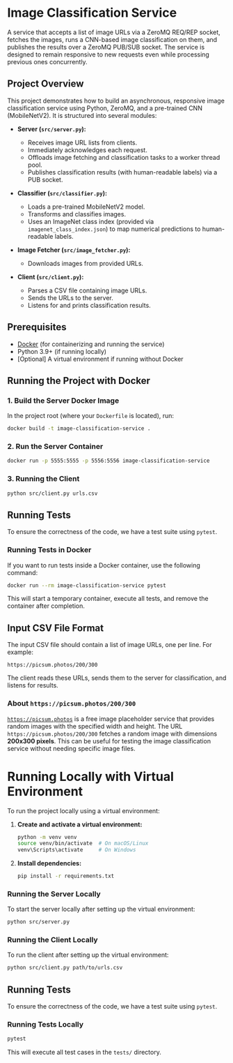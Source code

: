 # Image Classification Service

A service that accepts a list of image URLs via a ZeroMQ REQ/REP socket, fetches the images, runs a CNN-based image classification on them, and publishes the results over a ZeroMQ PUB/SUB socket. The service is designed to remain responsive to new requests even while processing previous ones concurrently.

## Project Overview

This project demonstrates how to build an asynchronous, responsive image classification service using Python, ZeroMQ, and a pre-trained CNN (MobileNetV2). It is structured into several modules:

- **Server (`src/server.py`):**  
  - Receives image URL lists from clients.
  - Immediately acknowledges each request.
  - Offloads image fetching and classification tasks to a worker thread pool.
  - Publishes classification results (with human-readable labels) via a PUB socket.

- **Classifier (`src/classifier.py`):**  
  - Loads a pre-trained MobileNetV2 model.
  - Transforms and classifies images.
  - Uses an ImageNet class index (provided via `imagenet_class_index.json`) to map numerical predictions to human-readable labels.

- **Image Fetcher (`src/image_fetcher.py`):**  
  - Downloads images from provided URLs.

- **Client (`src/client.py`):**  
  - Parses a CSV file containing image URLs.
  - Sends the URLs to the server.
  - Listens for and prints classification results.


## Prerequisites

- [Docker](https://www.docker.com/) (for containerizing and running the service)
- Python 3.9+ (if running locally)
- [Optional] A virtual environment if running without Docker

## Running the Project with Docker

### 1. Build the Server Docker Image

In the project root (where your `Dockerfile` is located), run:

```sh
docker build -t image-classification-service .
```
### 2. Run the Server Container
```sh
docker run -p 5555:5555 -p 5556:5556 image-classification-service
```

### 3. Running the Client
```sh
python src/client.py urls.csv
```
## Running Tests
To ensure the correctness of the code, we have a test suite using `pytest`.

### Running Tests in Docker
If you want to run tests inside a Docker container, use the following command:
```sh
docker run --rm image-classification-service pytest
```
This will start a temporary container, execute all tests, and remove the container after completion.

## Input CSV File Format
The input CSV file should contain a list of image URLs, one per line. For example:
```csv
https://picsum.photos/200/300
```
The client reads these URLs, sends them to the server for classification, and listens for results.

### About `https://picsum.photos/200/300`
[`https://picsum.photos`](https://picsum.photos/) is a free image placeholder service that provides random images with the specified width and height. The URL `https://picsum.photos/200/300` fetches a random image with dimensions **200x300 pixels**. This can be useful for testing the image classification service without needing specific image files.

# Running Locally with Virtual Environment

To run the project locally using a virtual environment:

1. **Create and activate a virtual environment:**
   ```sh
   python -m venv venv
   source venv/bin/activate  # On macOS/Linux
   venv\Scripts\activate     # On Windows
   ```

2. **Install dependencies:**
   ```sh
   pip install -r requirements.txt
   ```

### Running the Server Locally
To start the server locally after setting up the virtual environment:
```sh
python src/server.py
```

### Running the Client Locally
To run the client after setting up the virtual environment:
```sh
python src/client.py path/to/urls.csv
```

## Running Tests
To ensure the correctness of the code, we have a test suite using `pytest`.

### Running Tests Locally
   ```sh
   pytest
   ```
   This will execute all test cases in the `tests/` directory.
